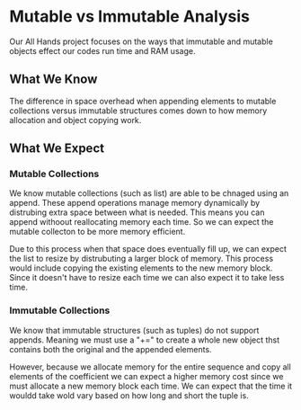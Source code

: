 # Mutable vs Immutable Analysis

Our All Hands project focuses on the ways that immutable and mutable objects effect our codes run time and RAM usage.

## What We Know

The difference in space overhead when appending elements to mutable collections versus immutable structures comes down to how memory allocation and object copying work.

## What We Expect

### Mutable Collections 

We know mutable collections (such as list) are able to be chnaged using an append. These append operations manage memory dynamically by distrubing extra space between what is needed. This means you can append withoout reallocating memory each time. So we can expect the mutable collecton to be more memory efficient. 

Due to this process when that space does eventually fill up, we can expect the list to resize by distrubuting a larger block of memory. This process would include copying the existing elements to the new memory block. Since it doesn't have to resize each time we can also expect it to take less time.

### Immutable Collections

We know that immutable structures (such as tuples) do not support appends. Meaning we must use a "+=" to create a whole new object thst contains both the original and the appended elements. 

However, because we allocate memory for the entire sequence and copy all elements of the coefficient we can expect a higher memory cost since we must allocate a new memory block each time. We can expect that the time it wouldd take wold vary based on how long and short the tuple is.
